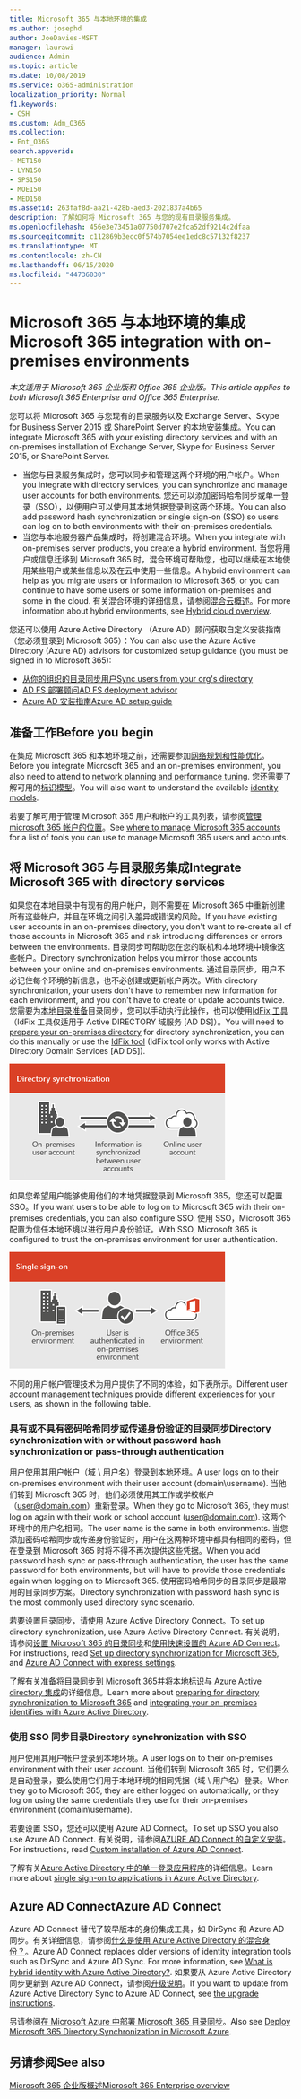 ```yaml
---
title: Microsoft 365 与本地环境的集成
ms.author: josephd
author: JoeDavies-MSFT
manager: laurawi
audience: Admin
ms.topic: article
ms.date: 10/08/2019
ms.service: o365-administration
localization_priority: Normal
f1.keywords:
- CSH
ms.custom: Adm_O365
ms.collection:
- Ent_O365
search.appverid:
- MET150
- LYN150
- SPS150
- MOE150
- MED150
ms.assetid: 263faf8d-aa21-428b-aed3-2021837a4b65
description: 了解如何将 Microsoft 365 与您的现有目录服务集成。
ms.openlocfilehash: 456e3e73451a07750d707e2fca52df9214c2dfaa
ms.sourcegitcommit: c112869b3ecc0f574b7054ee1edc8c57132f8237
ms.translationtype: MT
ms.contentlocale: zh-CN
ms.lasthandoff: 06/15/2020
ms.locfileid: "44736030"
---
```

# <a name="microsoft-365-integration-with-on-premises-environments"></a><span data-ttu-id="fdc3f-103">Microsoft 365 与本地环境的集成</span><span class="sxs-lookup"><span data-stu-id="fdc3f-103">Microsoft 365 integration with on-premises environments</span></span>

<span data-ttu-id="fdc3f-104">*本文适用于 Microsoft 365 企业版和 Office 365 企业版。*</span><span class="sxs-lookup"><span data-stu-id="fdc3f-104">*This article applies to both Microsoft 365 Enterprise and Office 365 Enterprise.*</span></span>

<span data-ttu-id="fdc3f-105">您可以将 Microsoft 365 与您现有的目录服务以及 Exchange Server、Skype for Business Server 2015 或 SharePoint Server 的本地安装集成。</span><span class="sxs-lookup"><span data-stu-id="fdc3f-105">You can integrate Microsoft 365 with your existing directory services and with an on-premises installation of Exchange Server, Skype for Business Server 2015, or SharePoint Server.</span></span>
  
 - <span data-ttu-id="fdc3f-106">当您与目录服务集成时，您可以同步和管理这两个环境的用户帐户。</span><span class="sxs-lookup"><span data-stu-id="fdc3f-106">When you integrate with directory services, you can synchronize and manage user accounts for both environments.</span></span> <span data-ttu-id="fdc3f-107">您还可以添加密码哈希同步或单一登录（SSO），以便用户可以使用其本地凭据登录到这两个环境。</span><span class="sxs-lookup"><span data-stu-id="fdc3f-107">You can also add password hash synchronization or single sign-on (SSO) so users can log on to both environments with their on-premises credentials.</span></span>
 - <span data-ttu-id="fdc3f-108">当您与本地服务器产品集成时，将创建混合环境。</span><span class="sxs-lookup"><span data-stu-id="fdc3f-108">When you integrate with on-premises server products, you create a hybrid environment.</span></span> <span data-ttu-id="fdc3f-109">当您将用户或信息迁移到 Microsoft 365 时，混合环境可帮助您，也可以继续在本地使用某些用户或某些信息以及在云中使用一些信息。</span><span class="sxs-lookup"><span data-stu-id="fdc3f-109">A hybrid environment can help as you migrate users or information to Microsoft 365, or you can continue to have some users or some information on-premises and some in the cloud.</span></span> <span data-ttu-id="fdc3f-110">有关混合环境的详细信息，请参阅[混合云概述](https://docs.microsoft.com/Office365/Enterprise/hybrid-cloud-overview)。</span><span class="sxs-lookup"><span data-stu-id="fdc3f-110">For more information about hybrid environments, see [Hybrid cloud overview](https://docs.microsoft.com/Office365/Enterprise/hybrid-cloud-overview).</span></span>

<span data-ttu-id="fdc3f-111">您还可以使用 Azure Active Directory （Azure AD）顾问获取自定义安装指南（您必须登录到 Microsoft 365）：</span><span class="sxs-lookup"><span data-stu-id="fdc3f-111">You can also use the Azure Active Directory (Azure AD) advisors for customized setup guidance (you must be signed in to Microsoft 365):</span></span>

- [<span data-ttu-id="fdc3f-112">从你的组织的目录同步用户</span><span class="sxs-lookup"><span data-stu-id="fdc3f-112">Sync users from your org's directory</span></span>](https://aka.ms/aadconnectpwsync)
- [<span data-ttu-id="fdc3f-113">AD FS 部署顾问</span><span class="sxs-lookup"><span data-stu-id="fdc3f-113">AD FS deployment advisor</span></span>](https://aka.ms/adfsguidance)
- [<span data-ttu-id="fdc3f-114">Azure AD 安装指南</span><span class="sxs-lookup"><span data-stu-id="fdc3f-114">Azure AD setup guide</span></span>](https://aka.ms/aadpguidance)
   
## <a name="before-you-begin"></a><span data-ttu-id="fdc3f-115">准备工作</span><span class="sxs-lookup"><span data-stu-id="fdc3f-115">Before you begin</span></span>

<span data-ttu-id="fdc3f-116">在集成 Microsoft 365 和本地环境之前，还需要参加[网络规划和性能优化](network-planning-and-performance.md)。</span><span class="sxs-lookup"><span data-stu-id="fdc3f-116">Before you integrate Microsoft 365 and an on-premises environment, you also need to attend to [network planning and performance tuning](network-planning-and-performance.md).</span></span> <span data-ttu-id="fdc3f-117">您还需要了解可用的[标识模型](about-office-365-identity.md)。</span><span class="sxs-lookup"><span data-stu-id="fdc3f-117">You will also want to understand the available [identity models](about-office-365-identity.md).</span></span> 

<span data-ttu-id="fdc3f-118">若要了解可用于管理 Microsoft 365 用户和帐户的工具列表，请参阅[管理 microsoft 365 帐户的位置](manage-office-365-accounts.md)。</span><span class="sxs-lookup"><span data-stu-id="fdc3f-118">See [where to manage Microsoft 365 accounts](manage-office-365-accounts.md) for a list of tools you can use to manage Microsoft 365 users and accounts.</span></span> 
  
## <a name="integrate-microsoft-365-with-directory-services"></a><span data-ttu-id="fdc3f-119">将 Microsoft 365 与目录服务集成</span><span class="sxs-lookup"><span data-stu-id="fdc3f-119">Integrate Microsoft 365 with directory services</span></span>
<span data-ttu-id="fdc3f-120">如果您在本地目录中有现有的用户帐户，则不需要在 Microsoft 365 中重新创建所有这些帐户，并且在环境之间引入差异或错误的风险。</span><span class="sxs-lookup"><span data-stu-id="fdc3f-120">If you have existing user accounts in an on-premises directory, you don't want to re-create all of those accounts in Microsoft 365 and risk introducing differences or errors between the environments.</span></span> <span data-ttu-id="fdc3f-121">目录同步可帮助您在您的联机和本地环境中镜像这些帐户。</span><span class="sxs-lookup"><span data-stu-id="fdc3f-121">Directory synchronization helps you mirror those accounts between your online and on-premises environments.</span></span> <span data-ttu-id="fdc3f-122">通过目录同步，用户不必记住每个环境的新信息，也不必创建或更新帐户两次。</span><span class="sxs-lookup"><span data-stu-id="fdc3f-122">With directory synchronization, your users don't have to remember new information for each environment, and you don't have to create or update accounts twice.</span></span> <span data-ttu-id="fdc3f-123">您需要为[本地目录准备](prepare-for-directory-synchronization.md)目录同步，您可以手动执行此操作，也可以使用[IdFix 工具](install-and-run-idfix.md)（IdFix 工具仅适用于 Active DIRECTORY 域服务 [AD DS]）。</span><span class="sxs-lookup"><span data-stu-id="fdc3f-123">You will need to [prepare your on-premises directory](prepare-for-directory-synchronization.md) for directory synchronization, you can do this manually or use the [IdFix tool](install-and-run-idfix.md) (IdFix tool only works with Active Directory Domain Services [AD DS]).</span></span> 
  
![使用目录同步将本地和联机用户帐户信息保持同步](media/a64af0d0-9be6-46b1-8727-277e683abf5e.png)
  
<span data-ttu-id="fdc3f-125">如果您希望用户能够使用他们的本地凭据登录到 Microsoft 365，您还可以配置 SSO。</span><span class="sxs-lookup"><span data-stu-id="fdc3f-125">If you want users to be able to log on to Microsoft 365 with their on-premises credentials, you can also configure SSO.</span></span> <span data-ttu-id="fdc3f-126">使用 SSO，Microsoft 365 配置为信任本地环境以进行用户身份验证。</span><span class="sxs-lookup"><span data-stu-id="fdc3f-126">With SSO, Microsoft 365 is configured to trust the on-premises environment for user authentication.</span></span>
  
![使用单一登录，在本地和联机环境中都可以使用相同的帐户。](media/d76235f2-8a53-405e-b8ef-dfa4cfc208b8.png)
  
<span data-ttu-id="fdc3f-128">不同的用户帐户管理技术为用户提供了不同的体验，如下表所示。</span><span class="sxs-lookup"><span data-stu-id="fdc3f-128">Different user account management techniques provide different experiences for your users, as shown in the following table.</span></span>
 
### <a name="directory-synchronization-with-or-without-password-hash-synchronization-or-pass-through-authentication"></a><span data-ttu-id="fdc3f-129">具有或不具有密码哈希同步或传递身份验证的目录同步</span><span class="sxs-lookup"><span data-stu-id="fdc3f-129">Directory synchronization with or without password hash synchronization or pass-through authentication</span></span>

<span data-ttu-id="fdc3f-130">用户使用其用户帐户（域 \ 用户名）登录到本地环境。</span><span class="sxs-lookup"><span data-stu-id="fdc3f-130">A user logs on to their on-premises environment with their user account (domain\username).</span></span> <span data-ttu-id="fdc3f-131">当他们转到 Microsoft 365 时，他们必须使用其工作或学校帐户（user@domain.com）重新登录。</span><span class="sxs-lookup"><span data-stu-id="fdc3f-131">When they go to Microsoft 365, they must log on again with their work or school account (user@domain.com).</span></span> <span data-ttu-id="fdc3f-132">这两个环境中的用户名相同。</span><span class="sxs-lookup"><span data-stu-id="fdc3f-132">The user name is the same in both environments.</span></span> <span data-ttu-id="fdc3f-133">当您添加密码哈希同步或传递身份验证时，用户在这两种环境中都具有相同的密码，但在登录到 Microsoft 365 时将不得不再次提供这些凭据。</span><span class="sxs-lookup"><span data-stu-id="fdc3f-133">When you add password hash sync or pass-through authentication, the user has the same password for both environments, but will have to provide those credentials again when logging on to Microsoft 365.</span></span> <span data-ttu-id="fdc3f-134">使用密码哈希同步的目录同步是最常用的目录同步方案。</span><span class="sxs-lookup"><span data-stu-id="fdc3f-134">Directory synchronization with password hash sync is the most commonly used directory sync scenario.</span></span>

<span data-ttu-id="fdc3f-135">若要设置目录同步，请使用 Azure Active Directory Connect。</span><span class="sxs-lookup"><span data-stu-id="fdc3f-135">To set up directory synchronization, use Azure Active Directory Connect.</span></span> <span data-ttu-id="fdc3f-136">有关说明，请参阅[设置 Microsoft 365 的目录同步](set-up-directory-synchronization.md)和[使用快速设置的 Azure AD Connect](https://go.microsoft.com/fwlink/p/?LinkId=698537)。</span><span class="sxs-lookup"><span data-stu-id="fdc3f-136">For instructions, read [Set up directory synchronization for Microsoft 365](set-up-directory-synchronization.md), and [Azure AD Connect with express settings](https://go.microsoft.com/fwlink/p/?LinkId=698537).</span></span>

<span data-ttu-id="fdc3f-137">了解有关[准备将目录同步到 Microsoft 365](prepare-for-directory-synchronization.md)并将[本地标识与 Azure Active directory 集成](https://go.microsoft.com/fwlink/?LinkId=518101)的详细信息。</span><span class="sxs-lookup"><span data-stu-id="fdc3f-137">Learn more about [preparing for directory synchronization to Microsoft 365](prepare-for-directory-synchronization.md) and [integrating your on-premises identifies with Azure Active Directory](https://go.microsoft.com/fwlink/?LinkId=518101).</span></span>

### <a name="directory-synchronization-with-sso"></a><span data-ttu-id="fdc3f-138">使用 SSO 同步目录</span><span class="sxs-lookup"><span data-stu-id="fdc3f-138">Directory synchronization with SSO</span></span>

<span data-ttu-id="fdc3f-139">用户使用其用户帐户登录到本地环境。</span><span class="sxs-lookup"><span data-stu-id="fdc3f-139">A user logs on to their on-premises environment with their user account.</span></span> <span data-ttu-id="fdc3f-140">当他们转到 Microsoft 365 时，它们要么是自动登录，要么使用它们用于本地环境的相同凭据（域 \ 用户名）登录。</span><span class="sxs-lookup"><span data-stu-id="fdc3f-140">When they go to Microsoft 365, they are either logged on automatically, or they log on using the same credentials they use for their on-premises environment (domain\username).</span></span>

<span data-ttu-id="fdc3f-141">若要设置 SSO，您还可以使用 Azure AD Connect。</span><span class="sxs-lookup"><span data-stu-id="fdc3f-141">To set up SSO you also use Azure AD Connect.</span></span> <span data-ttu-id="fdc3f-142">有关说明，请参阅[AZURE AD Connect 的自定义安装](https://go.microsoft.com/fwlink/p/?LinkID=698430)。</span><span class="sxs-lookup"><span data-stu-id="fdc3f-142">For instructions, read [Custom installation of Azure AD Connect](https://go.microsoft.com/fwlink/p/?LinkID=698430).</span></span>

<span data-ttu-id="fdc3f-143">了解有关[Azure Active Directory 中的单一登录应用程序](https://go.microsoft.com/fwlink/p/?LinkId=698604)的详细信息。</span><span class="sxs-lookup"><span data-stu-id="fdc3f-143">Learn more about [single sign-on to applications in Azure Active Directory](https://go.microsoft.com/fwlink/p/?LinkId=698604).</span></span>

## <a name="azure-ad-connect"></a><span data-ttu-id="fdc3f-144">Azure AD Connect</span><span class="sxs-lookup"><span data-stu-id="fdc3f-144">Azure AD Connect</span></span>

<span data-ttu-id="fdc3f-145">Azure AD Connect 替代了较早版本的身份集成工具，如 DirSync 和 Azure AD 同步。有关详细信息，请参阅[什么是使用 Azure Active Directory 的混合身份？](https://go.microsoft.com/fwlink/p/?LinkId=527969)。</span><span class="sxs-lookup"><span data-stu-id="fdc3f-145">Azure AD Connect replaces older versions of identity integration tools such as DirSync and Azure AD Sync. For more information, see [What is hybrid identity with Azure Active Directory?](https://go.microsoft.com/fwlink/p/?LinkId=527969).</span></span> <span data-ttu-id="fdc3f-146">如果要从 Azure Active Directory 同步更新到 Azure AD Connect，请参阅[升级说明](https://go.microsoft.com/fwlink/p/?LinkId=733240)。</span><span class="sxs-lookup"><span data-stu-id="fdc3f-146">If you want to update from Azure Active Directory Sync to Azure AD Connect, see [the upgrade instructions](https://go.microsoft.com/fwlink/p/?LinkId=733240).</span></span> 

<span data-ttu-id="fdc3f-147">另请参阅[在 Microsoft Azure 中部署 Microsoft 365 目录同步](https://go.microsoft.com/fwlink/?LinkId=517887)。</span><span class="sxs-lookup"><span data-stu-id="fdc3f-147">Also see [Deploy Microsoft 365 Directory Synchronization in Microsoft Azure](https://go.microsoft.com/fwlink/?LinkId=517887).</span></span>

## <a name="see-also"></a><span data-ttu-id="fdc3f-148">另请参阅</span><span class="sxs-lookup"><span data-stu-id="fdc3f-148">See also</span></span>

[<span data-ttu-id="fdc3f-149">Microsoft 365 企业版概述</span><span class="sxs-lookup"><span data-stu-id="fdc3f-149">Microsoft 365 Enterprise overview</span></span>](https://docs.microsoft.com/microsoft-365/enterprise/microsoft-365-overview)
